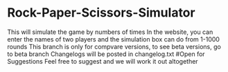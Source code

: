 # Rock-Paper-Scissors-Simulator
This will simulate the game by numbers of times
In the website, you can enter the names of two players and the simulation box can do from 1-1000 rounds
This branch is only for compvare versions, to see beta versions, go to beta branch
Changelogs will be posted in changelog.txt
#Open for Suggestions
Feel free to suggest and we will work it out altogether

